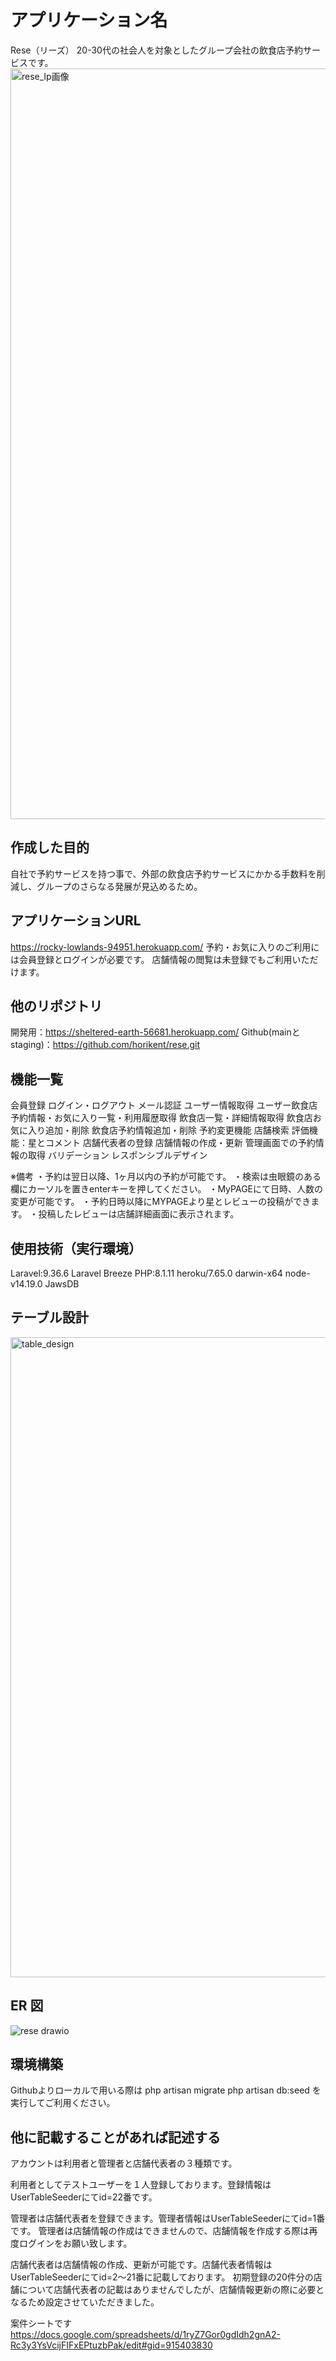 # アプリケーション名
Rese（リーズ）
20-30代の社会人を対象としたグループ会社の飲食店予約サービスです。
<img width="1201" alt="rese_lp画像" src="https://user-images.githubusercontent.com/108177644/202150466-5b0c97f9-3554-43bd-8c4a-c2848a6eb5f0.png">


## 作成した目的
自社で予約サービスを持つ事で、外部の飲食店予約サービスにかかる手数料を削減し、グループのさらなる発展が見込めるため。

## アプリケーションURL
https://rocky-lowlands-94951.herokuapp.com/
予約・お気に入りのご利用には会員登録とログインが必要です。
店舗情報の閲覧は未登録でもご利用いただけます。

## 他のリポジトリ
開発用：https://sheltered-earth-56681.herokuapp.com/
Github(mainとstaging)：https://github.com/horikent/rese.git

## 機能一覧
会員登録
ログイン・ログアウト
メール認証
ユーザー情報取得
ユーザー飲食店予約情報・お気に入り一覧・利用履歴取得
飲食店一覧・詳細情報取得
飲食店お気に入り追加・削除
飲食店予約情報追加・削除
予約変更機能
店舗検索
評価機能：星とコメント
店舗代表者の登録
店舗情報の作成・更新
管理画面での予約情報の取得
バリデーション
レスポンシブルデザイン

※備考
・予約は翌日以降、1ヶ月以内の予約が可能です。
・検索は虫眼鏡のある欄にカーソルを置きenterキーを押してください。
・MyPAGEにて日時、人数の変更が可能です。
・予約日時以降にMYPAGEより星とレビューの投稿ができます。
・投稿したレビューは店舗詳細画面に表示されます。

## 使用技術（実行環境）
Laravel:9.36.6
Laravel Breeze
PHP:8.1.11 
heroku/7.65.0 darwin-x64 node-v14.19.0
JawsDB

## テーブル設計
<img width="1024" alt="table_design" src="https://user-images.githubusercontent.com/108177644/202151697-553f2459-ce44-41cb-8af4-e15b79f31509.png">

## ER 図
![rese drawio](https://user-images.githubusercontent.com/108177644/202149128-0f4f9219-0ba0-4ea0-9f71-b1713ce4a9e7.png)

## 環境構築
Githubよりローカルで用いる際は
php artisan migrate
php artisan db:seed
を実行してご利用ください。

## 他に記載することがあれば記述する
アカウントは利用者と管理者と店舗代表者の３種類です。

利用者としてテストユーザーを１人登録しております。登録情報はUserTableSeederにてid=22番です。

管理者は店舗代表者を登録できます。管理者情報はUserTableSeederにてid=1番です。
管理者は店舗情報の作成はできませんので、店舗情報を作成する際は再度ログインをお願い致します。

店舗代表者は店舗情報の作成、更新が可能です。店舗代表者情報はUserTableSeederにてid=2〜21番に記載しております。
初期登録の20件分の店舗について店舗代表者の記載はありませんでしたが、店舗情報更新の際に必要となるため設定させていただきました。

案件シートです
https://docs.google.com/spreadsheets/d/1ryZ7Gor0gdIdh2gnA2-Rc3y3YsVcijFIFxEPtuzbPak/edit#gid=915403830
